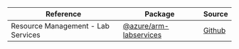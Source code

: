 | Reference | Package | Source |
|---|---|---|
|Resource Management - Lab Services|[@azure/arm-labservices](https://www.npmjs.com/package/@azure/arm-labservices)|[Github](https://github.com/Azure/azure-sdk-for-js)|
